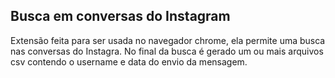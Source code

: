## Busca em conversas do Instagram

Extensão feita para ser usada no navegador chrome, ela permite uma busca nas conversas do Instagra.
No final da busca é gerado um ou mais arquivos csv contendo o username e data do envio da mensagem.


